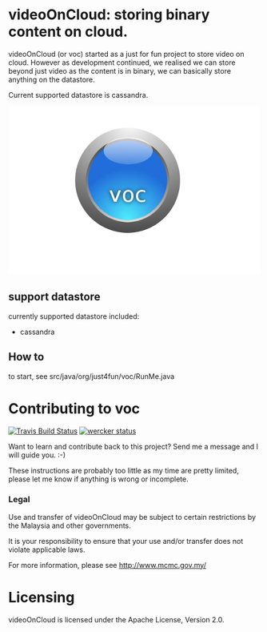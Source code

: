 videoOnCloud: storing binary content on cloud.
=============================================

videoOnCloud (or voc) started as a just for fun project to store video on cloud.
However as development continued, we realised we can store beyond just video as
the content is in binary, we can basically store anything on the datastore.

Current supported datastore is cassandra.

![videoOnCloud L](docs/sources/static_files/voc-logo.png "Video On Cloud")

## support datastore

currently supported datastore included:

 * cassandra

## How to

to start, see src/java/org/just4fun/voc/RunMe.java

Contributing to voc
======================

[![Travis Build Status](https://travis-ci.org/jasonwee/videoOnCloud.svg?branch=master)](https://travis-ci.org/jasonwee/videoOnCloud)
[![wercker status](https://app.wercker.com/status/37830e84277c4fcaa162395e2612576e/m "wercker status")](https://app.wercker.com/project/bykey/37830e84277c4fcaa162395e2612576e)

Want to learn and contribute back to this project? Send me a message and I will
guide you. :-)

These instructions are probably too little as my time are pretty limited, please
let me know if anything is wrong or incomplete.

### Legal

Use and transfer of videoOnCloud may be subject to certain restrictions by the
Malaysia and other governments.

It is your responsibility to ensure that your use and/or transfer does not
violate applicable laws.

For more information, please see http://www.mcmc.gov.my/

Licensing
=========
videoOnCloud is licensed under the Apache License, Version 2.0.


